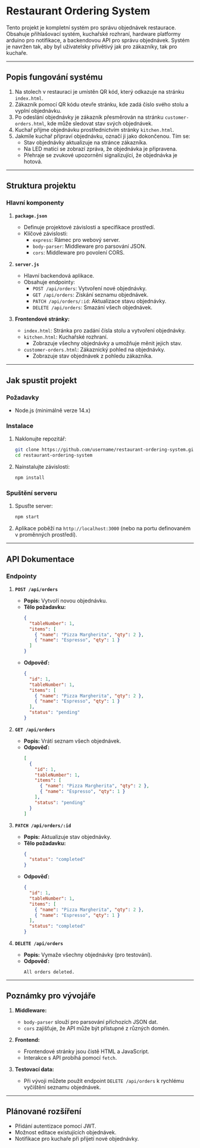# Restaurant Ordering System

Tento projekt je kompletní systém pro správu objednávek restaurace. Obsahuje přihlašovací systém, kuchařské rozhraní, hardware platformy arduino pro notifikace, a backendovou API pro správu objednávek. Systém je navržen tak, aby byl uživatelsky přívětivý jak pro zákazníky, tak pro kuchaře.

---

## Popis fungování systému

1. Na stolech v restauraci je umístěn QR kód, který odkazuje na stránku `index.html`.
2. Zákazník pomocí QR kódu otevře stránku, kde zadá číslo svého stolu a vyplní objednávku.
3. Po odeslání objednávky je zákazník přesměrován na stránku `customer-orders.html`, kde může sledovat stav svých objednávek.
4. Kuchař přijme objednávku prostřednictvím stránky `kitchen.html`.
5. Jakmile kuchař připraví objednávku, označí ji jako dokončenou. Tím se:
   - Stav objednávky aktualizuje na stránce zákazníka.
   - Na LED matici se zobrazí zpráva, že objednávka je připravena.
   - Přehraje se zvukové upozornění signalizující, že objednávka je hotová.

---

## Struktura projektu

### Hlavní komponenty

1. **`package.json`**
   - Definuje projektové závislosti a specifikace prostředí.
   - Klíčové závislosti:
     - `express`: Rámec pro webový server.
     - `body-parser`: Middleware pro parsování JSON.
     - `cors`: Middleware pro povolení CORS.

2. **`server.js`**
   - Hlavní backendová aplikace.
   - Obsahuje endpointy:
     - `POST /api/orders`: Vytvoření nové objednávky.
     - `GET /api/orders`: Získání seznamu objednávek.
     - `PATCH /api/orders/:id`: Aktualizace stavu objednávky.
     - `DELETE /api/orders`: Smazání všech objednávek.

3. **Frontendové stránky:**
   - `index.html`: Stránka pro zadání čísla stolu a vytvoření objednávky.
   - `kitchen.html`: Kuchařské rozhraní.
     - Zobrazuje všechny objednávky a umožňuje měnit jejich stav.
   - `customer-orders.html`: Zákaznický pohled na objednávky.
     - Zobrazuje stav objednávek z pohledu zákazníka.

---

## Jak spustit projekt

### Požadavky

- Node.js (minimálně verze 14.x)

### Instalace

1. Naklonujte repozitář:

   ```bash
   git clone https://github.com/username/restaurant-ordering-system.git
   cd restaurant-ordering-system
   ```

2. Nainstalujte závislosti:

   ```bash
   npm install
   ```

### Spuštění serveru

1. Spusťte server:

   ```bash
   npm start
   ```

2. Aplikace poběží na `http://localhost:3000` (nebo na portu definovaném v proměnných prostředí).

---

## API Dokumentace

### Endpointy

1. **`POST /api/orders`**
   - **Popis:** Vytvoří novou objednávku.
   - **Tělo požadavku:**
     ```json
     {
       "tableNumber": 1,
       "items": [
         { "name": "Pizza Margherita", "qty": 2 },
         { "name": "Espresso", "qty": 1 }
       ]
     }
     ```
   - **Odpověď:**
     ```json
     {
       "id": 1,
       "tableNumber": 1,
       "items": [
         { "name": "Pizza Margherita", "qty": 2 },
         { "name": "Espresso", "qty": 1 }
       ],
       "status": "pending"
     }
     ```

2. **`GET /api/orders`**
   - **Popis:** Vrátí seznam všech objednávek.
   - **Odpověď:**
     ```json
     [
       {
         "id": 1,
         "tableNumber": 1,
         "items": [
           { "name": "Pizza Margherita", "qty": 2 },
           { "name": "Espresso", "qty": 1 }
         ],
         "status": "pending"
       }
     ]
     ```

3. **`PATCH /api/orders/:id`**
   - **Popis:** Aktualizuje stav objednávky.
   - **Tělo požadavku:**
     ```json
     {
       "status": "completed"
     }
     ```
   - **Odpověď:**
     ```json
     {
       "id": 1,
       "tableNumber": 1,
       "items": [
         { "name": "Pizza Margherita", "qty": 2 },
         { "name": "Espresso", "qty": 1 }
       ],
       "status": "completed"
     }
     ```

4. **`DELETE /api/orders`**
   - **Popis:** Vymaže všechny objednávky (pro testování).
   - **Odpověď:**
     ```text
     All orders deleted.
     ```

---

## Poznámky pro vývojáře

1. **Middleware:**
   - `body-parser` slouží pro parsování příchozích JSON dat.
   - `cors` zajišťuje, že API může být přístupné z různých domén.

2. **Frontend:**
   - Frontendové stránky jsou čistě HTML a JavaScript.
   - Interakce s API probíhá pomocí `fetch`.

3. **Testovací data:**
   - Při vývoji můžete použít endpoint `DELETE /api/orders` k rychlému vyčištění seznamu objednávek.

---

## Plánované rozšíření

- Přidání autentizace pomocí JWT.
- Možnost editace existujících objednávek.
- Notifikace pro kuchaře při přijetí nové objednávky.

